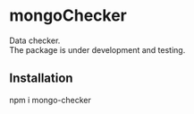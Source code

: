 # mongoChecker

Data checker.<br/>
The package is under development and testing.

## Installation

npm i mongo-checker
